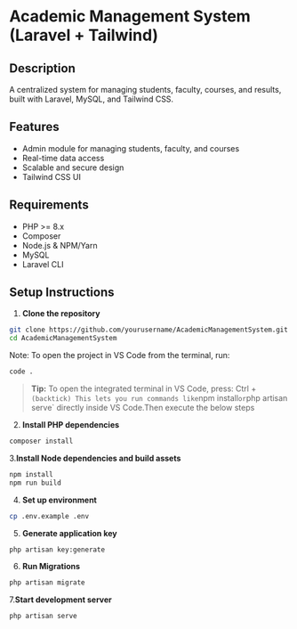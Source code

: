 
# Academic Management System (Laravel + Tailwind)

## Description
A centralized system for managing students, faculty, courses, and results, built with Laravel, MySQL, and Tailwind CSS.

## Features
- Admin module for managing students, faculty, and courses
- Real-time data access
- Scalable and secure design
- Tailwind CSS UI

## Requirements
- PHP >= 8.x
- Composer
- Node.js & NPM/Yarn
- MySQL
- Laravel CLI

## Setup Instructions

1. **Clone the repository**
```bash
git clone https://github.com/yourusername/AcademicManagementSystem.git
cd AcademicManagementSystem
```
Note: To open the project in VS Code from the terminal, run:
```bash
code .
```
> **Tip:** To open the integrated terminal in VS Code, press:
Ctrl + ` (backtick) This lets you run commands like `npm install` or `php artisan serve` directly inside VS Code.Then execute the below steps


2. **Install PHP dependencies**
```bash
composer install
```

3.**Install Node dependencies and build assets**
```bash
npm install
npm run build
```

4. **Set up environment**
```bash
cp .env.example .env
```
5. **Generate application key**
```bash
php artisan key:generate
```
6. **Run Migrations**
```bash
php artisan migrate
```
7.**Start development server**
```bash
php artisan serve
```
